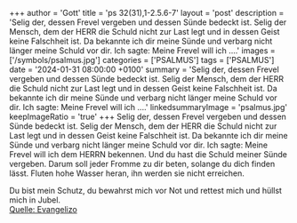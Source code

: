 +++
author = 'Gott'
title = 'ps 32(31),1-2.5.6-7'
layout = 'post'
description = 'Selig der, dessen Frevel vergeben und dessen Sünde bedeckt ist. Selig der Mensch, dem der HERR die Schuld nicht zur Last legt und in dessen Geist keine Falschheit ist. Da bekannte ich dir meine Sünde und verbarg nicht länger meine Schuld vor dir. Ich sagte: Meine Frevel will ich ....'
images = ['/symbols/psalmus.jpg']
categories = ['PSALMUS']
tags = ['PSALMUS']
date = '2024-01-31 08:00:00 +0100'
summary = 'Selig der, dessen Frevel vergeben und dessen Sünde bedeckt ist. Selig der Mensch, dem der HERR die Schuld nicht zur Last legt und in dessen Geist keine Falschheit ist. Da bekannte ich dir meine Sünde und verbarg nicht länger meine Schuld vor dir. Ich sagte: Meine Frevel will ich ....'
linkedsummaryImage = 'psalmus.jpg'
keepImageRatio = 'true'
+++
Selig der, dessen Frevel vergeben und dessen Sünde bedeckt ist.
Selig der Mensch, dem der HERR die Schuld nicht zur Last legt und in dessen Geist keine Falschheit ist.
Da bekannte ich dir meine Sünde und verbarg nicht länger meine Schuld vor dir. Ich sagte: Meine Frevel will ich dem HERRN bekennen.<!--more--> Und du hast die Schuld meiner Sünde vergeben.
Darum soll jeder Fromme zu dir beten, solange du dich finden lässt. Fluten hohe Wasser heran, ihn werden sie nicht erreichen.

Du bist mein Schutz, du bewahrst mich vor Not und rettest mich und hüllst mich in Jubel.<br> [Quelle: Evangelizo](https://evangeliumtagfuertag.org/DE/gospel)